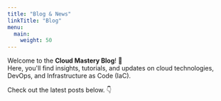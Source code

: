 ```yaml
---
title: "Blog & News"
linkTitle: "Blog"
menu:
  main:
    weight: 50
---
```


Welcome to the **Cloud Mastery Blog**! 🚀  
Here, you'll find insights, tutorials, and updates on cloud technologies, DevOps, and Infrastructure as Code (IaC).  

Check out the latest posts below. 👇
